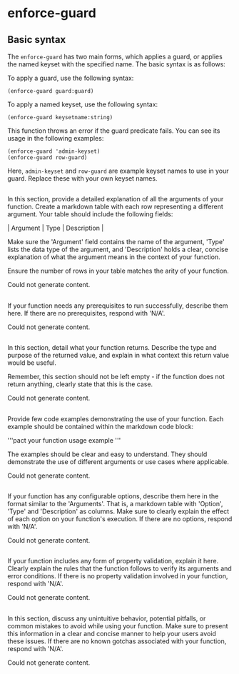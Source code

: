 # enforce-guard

## Basic syntax

The `enforce-guard` has two main forms, which applies a guard, or applies the named keyset with the specified name. The basic syntax is as follows:

To apply a guard, use the following syntax:

```pact
(enforce-guard guard:guard)
```

To apply a named keyset, use the following syntax:

```pact
(enforce-guard keysetname:string)
```

This function throws an error if the guard predicate fails. You can see its usage in the following examples:

```pact
(enforce-guard 'admin-keyset)
(enforce-guard row-guard)
```

Here, `admin-keyset` and `row-guard` are example keyset names to use in your guard. Replace these with your own keyset names.

## 
In this section, provide a detailed explanation of all the arguments of your function. Create a markdown table with each row representing a different argument. Your table should include the following fields:

| Argument | Type | Description |

Make sure the 'Argument' field contains the name of the argument, 'Type' lists the data type of the argument, and 'Description' holds a clear, concise explanation of what the argument means in the context of your function. 

Ensure the number of rows in your table matches the arity of your function. 


Could not generate content.
## 
If your function needs any prerequisites to run successfully, describe them here. If there are no prerequisites, respond with 'N/A'.


Could not generate content.
## 
In this section, detail what your function returns. Describe the type and purpose of the returned value, and explain in what context this return value would be useful. 

Remember, this section should not be left empty - if the function does not return anything, clearly state that this is the case.


Could not generate content.
## 
Provide few code examples demonstrating the use of your function. Each example should be contained within the markdown code block: 

'''pact
your function usage example
'''

The examples should be clear and easy to understand. They should demonstrate the use of different arguments or use cases where applicable.


Could not generate content.
## 
If your function has any configurable options, describe them here in the format similar to the 'Arguments'. That is, a markdown table with 'Option', 'Type' and 'Description' as columns. Make sure to clearly explain the effect of each option on your function's execution. If there are no options, respond with 'N/A'.


Could not generate content.
## 
If your function includes any form of property validation, explain it here. Clearly explain the rules that the function follows to verify its arguments and error conditions. If there is no property validation involved in your function, respond with 'N/A'.


Could not generate content.
## 
In this section, discuss any unintuitive behavior, potential pitfalls, or common mistakes to avoid while using your function. Make sure to present this information in a clear and concise manner to help your users avoid these issues. If there are no known gotchas associated with your function, respond with 'N/A'.


Could not generate content.
